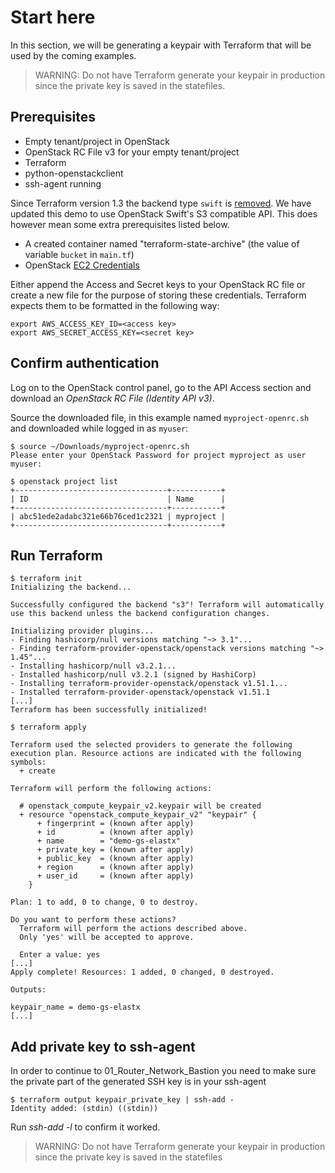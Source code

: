 # Start here

In this section, we will be generating a keypair with Terraform that will be used by the coming examples.

> WARNING: Do not have Terraform generate your keypair in production since the private key is saved in the statefiles. 

## Prerequisites

* Empty tenant/project in OpenStack
* OpenStack RC File v3 for your empty tenant/project
* Terraform
* python-openstackclient
* ssh-agent running

Since Terraform version 1.3 the backend type `swift` is [removed](https://developer.hashicorp.com/terraform/language/settings/backends/configuration#available-backends). We have updated this demo to use OpenStack Swift's S3 compatible API. This does however mean some extra prerequisites listed below.

* A created container named "terraform-state-archive" (the value of variable `bucket` in `main.tf`)
* OpenStack [EC2 Credentials](https://docs.elastx.cloud/docs/openstack-iaas/guides/ec2_credentials/)

Either append the Access and Secret keys to your OpenStack RC file or create a new file for the purpose of storing these credentials. Terraform expects them to be formatted in the following way:

```shell
export AWS_ACCESS_KEY_ID=<access key>
export AWS_SECRET_ACCESS_KEY=<secret key>
```

## Confirm authentication

Log on to the OpenStack control panel, go to the API Access section and
download an *OpenStack RC File (Identity API v3)*.

Source the downloaded file, in this example named `myproject-openrc.sh` and
downloaded while logged in as `myuser`:

```shell
$ source ~/Downloads/myproject-openrc.sh
Please enter your OpenStack Password for project myproject as user myuser:
```

```shell
$ openstack project list
+----------------------------------+-----------+
| ID                               | Name      |
+----------------------------------+-----------+
| abc51ede2adabc321e66b76ced1c2321 | myproject |
+----------------------------------+-----------+
```

## Run Terraform

```shell
$ terraform init
Initializing the backend...

Successfully configured the backend "s3"! Terraform will automatically
use this backend unless the backend configuration changes.

Initializing provider plugins...
- Finding hashicorp/null versions matching "~> 3.1"...
- Finding terraform-provider-openstack/openstack versions matching "~> 1.45"...
- Installing hashicorp/null v3.2.1...
- Installed hashicorp/null v3.2.1 (signed by HashiCorp)
- Installing terraform-provider-openstack/openstack v1.51.1...
- Installed terraform-provider-openstack/openstack v1.51.1
[...]
Terraform has been successfully initialized!
```

```shell
$ terraform apply

Terraform used the selected providers to generate the following execution plan. Resource actions are indicated with the following symbols:
  + create

Terraform will perform the following actions:

  # openstack_compute_keypair_v2.keypair will be created
  + resource "openstack_compute_keypair_v2" "keypair" {
      + fingerprint = (known after apply)
      + id          = (known after apply)
      + name        = "demo-gs-elastx"
      + private_key = (known after apply)
      + public_key  = (known after apply)
      + region      = (known after apply)
      + user_id     = (known after apply)
    }

Plan: 1 to add, 0 to change, 0 to destroy.

Do you want to perform these actions?
  Terraform will perform the actions described above.
  Only 'yes' will be accepted to approve.

  Enter a value: yes
[...]
Apply complete! Resources: 1 added, 0 changed, 0 destroyed.

Outputs:

keypair_name = demo-gs-elastx
[...]
```

## Add private key to ssh-agent

In order to continue to 01_Router_Network_Bastion you need to make sure the private part of the generated SSH key is in your ssh-agent

```shell
$ terraform output keypair_private_key | ssh-add -
Identity added: (stdin) ((stdin))
```

Run *ssh-add -l* to confirm it worked.

> WARNING: Do not have Terraform generate your keypair in production since the private key is saved in the statefiles

